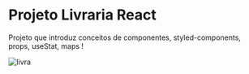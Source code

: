 # Projeto Livraria React 

Projeto que introduz conceitos de componentes, styled-components, props, useStat, maps !

![livra](https://user-images.githubusercontent.com/100107895/208460088-92faf063-f2b7-4442-b32d-2ff354428c30.png)
